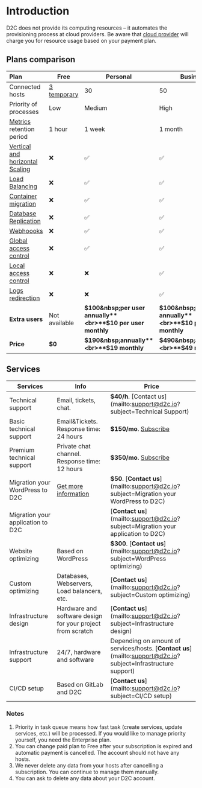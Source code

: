 # Introduction

D2C does not provide its computing resources – it automates the provisioning process at cloud providers. Be aware that [cloud provider](/providers/cloud-providers/) will charge you for resource usage based on your payment plan.

## Plans comparison

Plan                                                  | Free             | Personal | Business
:---------------------------------------------------- |--------------    | -----    | ----
Connected hosts                                       | [3 temporary](/hosts/hosts/#demo-hosts)      | 30       | 50  
Priority of processes                                 | Low              | Medium     | High
[Metrics](/platform/metrics/) retention period        | 1 hour           | 1 week   | 1 month
[Vertical and horizontal Scaling](/platform/scaling/) | ❌               | ✅        | ✅
[Load Balancing](/platform/balancing/)                | ❌               | ✅        | ✅
[Container migration](/platform/migration/)           | ❌               | ✅        | ✅
[Database Replication](/platform/scaling/)            | ❌               | ✅        | ✅
[Webhoooks](/platform/webhooks/)                      | ❌               | ✅        | ✅
[Global access control](/account/team-management/#global-roles) | ❌               | ✅        | ✅
[Local access control](/account/team-management/#local-rules)  | ❌  | ❌  | ✅
[Logs redirection](/platform/logs-redirection/)       | ❌               | ❌        | ✅
**Extra users**                                       | Not available | **$100&nbsp;per user annually**<br>**$10&nbsp;per user monthly** | **$100&nbsp;per user annually**<br>**$10&nbsp;per user monthly**
**Price**                                             | **$0**        | **$190&nbsp;annually**<br>**$19&nbsp;monthly** |  **$490&nbsp;annually**<br>**$49&nbsp;monthly**


## Services

Services  | Info   |  Price
--|---|--
Technical support          | Email, tickets, chat.    | **$40/h**. [Contact us](mailto:support@d2c.io?subject=Technical Support)
Basic technical support    | Email&Tickets. Response time: 24 hours                    | **$150/mo**. [Subscribe](https://pay.paddle.com/checkout/539534)
Premium technical support  | Private chat channel. Response time: 12 hours             | **$350/mo**. [Subscribe](https://pay.paddle.com/checkout/539535)
Migration your WordPress to D2C   | [Get more information](https://d2c.io/services/your-wordpress-site-migration-to-our-platform)    | **$50**. [**Contact us**](mailto:support@d2c.io?subject=Migration your WordPress to D2C) |
Migration your application to D2C  |                                         | [**Contact us**](mailto:support@d2c.io?subject=Migration your application to D2C)
Website optimizing         | Based on WordPress                                        | **$300**. [**Contact us**](mailto:support@d2c.io?subject=WordPress optimizing)
Custom optimizing          | Databases, Webservers, Load balancers, etc.               | [**Contact us**](mailto:support@d2c.io?subject=Custom optimizing)
Infrastructure design      | Hardware and software design for your project from scratch | [**Contact us**](mailto:support@d2c.io?subject=Infrastructure design)
Infrastructure support     | 24/7, hardware and software                       | Depending on amount of services/hosts. [**Contact us**](mailto:support@d2c.io?subject=Infrastructure support)
CI/CD setup               | Based on GitLab and D2C                                           | [**Contact us**](mailto:support@d2c.io?subject=CI/CD setup)

### Notes

1. Priority in task queue means how fast task (create services, update services, etc.) will be processed. If you would like to manage priority yourself, you need the Enterprise plan.
2. You can change paid plan to Free after your subscription is expired and automatic payment is cancelled. The account should not have any hosts.
3. We never delete any data from your hosts after cancelling a subscription. You can continue to manage them manually.
4. You can ask to delete any data about your D2C account.
